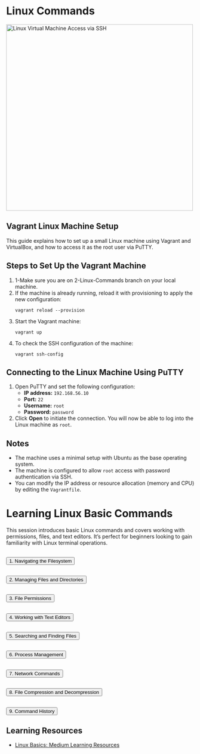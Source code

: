 <h1>Linux Commands</h1>
<p></p>
<img src="https://drive.google.com/uc?export=view&id=1CT-CujN16EmPUY6_3xfaHDz352DLVI2s" alt="Linux Virtual Machine Access via SSH" width="500">
<p></p>

<h2>Vagrant Linux Machine Setup</h2>

<p>This guide explains how to set up a small Linux machine using Vagrant and VirtualBox, and how to access it as the root user via PuTTY.</p>

<h2>Steps to Set Up the Vagrant Machine</h2>

<ol>
  <li>1-Make sure you are on 2-Linux-Commands branch on your local machine.</li>
  <li>If the machine is already running, reload it with provisioning to apply the new configuration:
    <pre><code>vagrant reload --provision</code></pre>
  </li>
  <li>Start the Vagrant machine:
    <pre><code>vagrant up</code></pre>
  </li>
  <li>To check the SSH configuration of the machine:
    <pre><code>vagrant ssh-config</code></pre>
  </li>
</ol>

<h2>Connecting to the Linux Machine Using PuTTY</h2>

<ol>
  <li>Open PuTTY and set the following configuration:
    <ul>
      <li><strong>IP address:</strong> <code>192.168.56.10</code></li>
      <li><strong>Port:</strong> <code>22</code></li>
      <li><strong>Username:</strong> <code>root</code></li>
      <li><strong>Password:</strong> <code>password</code></li>
    </ul>
  </li>
  <li>Click <strong>Open</strong> to initiate the connection. You will now be able to log into the Linux machine as <code>root</code>.</li>
</ol>

<h2>Notes</h2>
<ul>
  <li>The machine uses a minimal setup with Ubuntu as the base operating system.</li>
  <li>The machine is configured to allow <code>root</code> access with password authentication via SSH.</li>
  <li>You can modify the IP address or resource allocation (memory and CPU) by editing the <code>Vagrantfile</code>.</li>
</ul>

<h1>Learning Linux Basic Commands</h1>

<p>This session introduces basic Linux commands and covers working with permissions, files, and text editors. It’s perfect for beginners looking to gain familiarity with Linux terminal operations.</p>

<h2><button onclick="toggleDropdown('nav-filesystem')">1. Navigating the Filesystem</button></h2>
<div id="nav-filesystem" style="display:none;">
  <ul>
    <li><strong>List files and directories:</strong> 
      <pre><code>ls</code></pre>
    </li>
    <li><strong>Change directory:</strong> 
      <pre><code>cd /path/to/directory</code></pre>
    </li>
    <li><strong>Print the current directory:</strong> 
      <pre><code>pwd</code></pre>
    </li>
  </ul>
</div>

<h2><button onclick="toggleDropdown('manage-files')">2. Managing Files and Directories</button></h2>
<div id="manage-files" style="display:none;">
  <ul>
    <li><strong>Create a directory:</strong> 
      <pre><code>mkdir mydir</code></pre>
    </li>
    <li><strong>Create an empty file:</strong> 
      <pre><code>touch myfile.txt</code></pre>
    </li>
    <li><strong>Copy files:</strong> 
      <pre><code>cp source.txt destination.txt</code></pre>
    </li>
    <li><strong>Move/rename files:</strong> 
      <pre><code>mv oldname.txt newname.txt</code></pre>
    </li>
    <li><strong>Remove files:</strong> 
      <pre><code>rm myfile.txt</code></pre>
    </li>
    <li><strong>Remove directories:</strong> 
      <pre><code>rm -r mydir</code></pre>
    </li>
  </ul>
</div>

<h2><button onclick="toggleDropdown('permissions')">3. File Permissions</button></h2>
<div id="permissions" style="display:none;">
  <p>Each file or directory in Linux has associated permissions that define read, write, and execute rights.</p>
  <ul>
    <li><strong>View file permissions:</strong> 
      <pre><code>ls -l</code></pre>
    </li>
    <li><strong>Change file permissions:</strong> 
      <pre><code>chmod 755 myfile.txt</code></pre>
    </li>
    <li><strong>Change file ownership:</strong> 
      <pre><code>chown user:group myfile.txt</code></pre>
    </li>
  </ul>
</div>

<h2><button onclick="toggleDropdown('text-editors')">4. Working with Text Editors</button></h2>
<div id="text-editors" style="display:none;">
  <ul>
    <li><strong>Edit a file with Nano:</strong> 
      <pre><code>nano myfile.txt</code></pre>
    </li>
    <li><strong>Edit a file with Vim:</strong> 
      <pre><code>vim myfile.txt</code></pre>
      <p>To insert text, press <code>i</code> to enter insert mode, then type. Press <code>ESC</code> and type <code>:wq</code> to save and quit.</p>
    </li>
  </ul>
</div>

<h2><button onclick="toggleDropdown('find-files')">5. Searching and Finding Files</button></h2>
<div id="find-files" style="display:none;">
  <ul>
    <li><strong>Find files:</strong> 
      <pre><code>find /path -name "filename"</code></pre>
    </li>
    <li><strong>Search within files (using grep):</strong> 
      <pre><code>grep "pattern" filename</code></pre>
    </li>
    <li><strong>Search recursively in directories (using grep):</strong> 
      <pre><code>grep -r "pattern" /path/to/directory</code></pre>
    </li>
    <li><strong>Search for a pattern and show the line number:</strong> 
      <pre><code>grep -n "pattern" filename</code></pre>
    </li>
    <li><strong>Search ignoring case:</strong> 
      <pre><code>grep -i "pattern" filename</code></pre>
    </li>
  </ul>
</div>

<h2><button onclick="toggleDropdown('process-management')">6. Process Management</button></h2>
<div id="process-management" style="display:none;">
  <ul>
    <li><strong>View running processes:</strong> 
      <pre><code>ps aux</code></pre>
    </li>
    <li><strong>Kill a process by ID:</strong> 
      <pre><code>kill 1234</code></pre>
    </li>
  </ul>
</div>

<h2><button onclick="toggleDropdown('network')">7. Network Commands</button></h2>
<div id="network" style="display:none;">
  <ul>
    <li><strong>Check network interface details:</strong> 
      <pre><code>ifconfig</code></pre>
    </li>
    <li><strong>Ping a host:</strong> 
      <pre><code>ping google.com</code></pre>
    </li>
  </ul>
</div>

<h2><button onclick="toggleDropdown('compression')">8. File Compression and Decompression</button></h2>
<div id="compression" style="display:none;">
  <ul>
    <li><strong>Compress files:</strong> 
      <pre><code>tar -czvf archive.tar.gz /path/to/folder</code></pre>
    </li>
    <li><strong>Decompress files:</strong> 
      <pre><code>tar -xzvf archive.tar.gz</code></pre>
    </li>
  </ul>
</div>

<h2><button onclick="toggleDropdown('history')">9. Command History</button></h2>
<div id="history" style="display:none;">
  <ul>
    <li><strong>View the command history:</strong> 
      <pre><code>history</code></pre>
    </li>
    <li><strong>Rerun a command from history by its number:</strong> 
      <pre><code>!123</code></pre>
    </li>
  </ul>
</div>

<h2>Learning Resources</h2>
<ul>
  <li><a href="[https://medium.com/](https://medium.com/ai-advances/best-resources-for-learning-linux-and-a-comprehensive-linux-cheat-sheet-bc55505fe5e2)" target="_blank">Linux Basics: Medium Learning Resources</a></li>
</ul>


